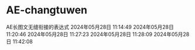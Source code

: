 # AE-changtuwen
AE长图文无缝衔接的表达式
2024年05月28日 11:14:49
2024年05月28日 11:20:46
2024年05月28日 11:27:23
2024年05月28日 11:28:09
2024年05月28日 11:42:08